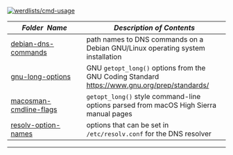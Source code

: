 [![werdlists/cmd-usage](https://img.shields.io/badge/werdlists-cmd_usage-purple.svg?logo=github&style=popout&longCache=true)](# "werdlists/cmd-usage")

|&nbsp;&nbsp;&nbsp;&nbsp;&nbsp;&nbsp;_Folder&nbsp;&nbsp;Name_&nbsp;&nbsp;&nbsp;&nbsp;&nbsp;&nbsp;| _Description of Contents_
|:--------------------|--------------------------------------------------------------------------------------------------------------------------------------------------------
| [debian-dns-commands](debian-dns-commands.txt) |  path names to DNS commands on a Debian GNU/Linux operating system installation 
| [gnu-long-options](gnu-long-options.txt) |  GNU `getopt_long()` options from the GNU Coding Standard <https://www.gnu.org/prep/standards/> 
| [macosman-cmdline-flags](macosman-cmdline-flags.txt) |  `getopt_long()` style command-line options parsed from macOS High Sierra manual pages  
| [resolv-option-names](resolv-option-names.txt) |  options that can be set in `/etc/resolv.conf` for the DNS resolver 

* * *

